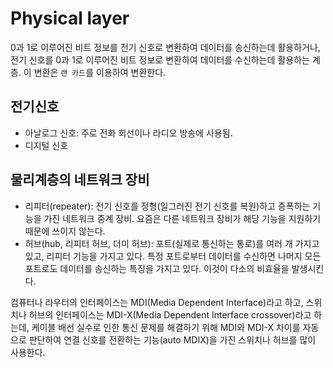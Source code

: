 # Physical layer

0과 1로 이루어진 비트 정보를 전기 신호로 변환하여 데이터를 송신하는데 활용하거나, 전기 신호를 0과 1로 이루어진 비트 정보로 변환하여 데이터를 수신하는데 활용하는 계층. 이 변환은 `랜 카드`를 이용하여 변환한다.

## 전기신호

* 아날로그 신호: 주로 전화 회선이나 라디오 방송에 사용됨.
* 디지털 신호

## 물리계층의 네트워크 장비

* 리피터\(repeater\): 전기 신호를 정형\(일그러진 전기 신호를 복원\)하고 증폭하는 기능을 가진 네트워크 중계 장비. 요즘은 다른 네트워크 장비가 해당 기능을 지원하기 때문에 쓰이지 않는다.
* 허브\(hub, 리피터 허브, 더미 허브\): 포트\(실제로 통신하는 통로\)를 여러 개 가지고 있고, 리피터 기능을 가지고 있다. 특정 포트로부터 데이터를 수신하면 나머지 모든 포트로도 데이터를 송신하는 특징을 가지고 있다. 이것이 다소의 비효율을 발생시킨다.

컴퓨터나 라우터의 인터페이스는 MDI\(Media Dependent Interface\)라고 하고, 스위치나 허브의 인터페이스는 MDI-X\(Media Dependent Interface crossover\)라고 하는데, 케이블 배선 실수로 인한 통신 문제를 해결하기 위해 MDI와 MDI-X 차이를 자동으로 판단하여 연결 신호를 전환하는 기능\(auto MDIX\)을 가진 스위치나 허브를 많이 사용한다.

